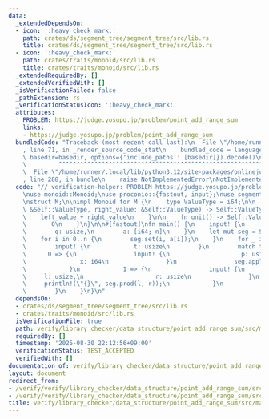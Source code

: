 ```yaml
---
data:
  _extendedDependsOn:
  - icon: ':heavy_check_mark:'
    path: crates/ds/segment_tree/segment_tree/src/lib.rs
    title: crates/ds/segment_tree/segment_tree/src/lib.rs
  - icon: ':heavy_check_mark:'
    path: crates/traits/monoid/src/lib.rs
    title: crates/traits/monoid/src/lib.rs
  _extendedRequiredBy: []
  _extendedVerifiedWith: []
  _isVerificationFailed: false
  _pathExtension: rs
  _verificationStatusIcon: ':heavy_check_mark:'
  attributes:
    PROBLEM: https://judge.yosupo.jp/problem/point_add_range_sum
    links:
    - https://judge.yosupo.jp/problem/point_add_range_sum
  bundledCode: "Traceback (most recent call last):\n  File \"/home/runner/.local/lib/python3.12/site-packages/onlinejudge_verify/documentation/build.py\"\
    , line 71, in _render_source_code_stat\n    bundled_code = language.bundle(stat.path,\
    \ basedir=basedir, options={'include_paths': [basedir]}).decode()\n          \
    \         ^^^^^^^^^^^^^^^^^^^^^^^^^^^^^^^^^^^^^^^^^^^^^^^^^^^^^^^^^^^^^^^^^^^^^^^^^^^^^^^^^\n\
    \  File \"/home/runner/.local/lib/python3.12/site-packages/onlinejudge_verify/languages/rust.py\"\
    , line 288, in bundle\n    raise NotImplementedError\nNotImplementedError\n"
  code: "// verification-helper: PROBLEM https://judge.yosupo.jp/problem/point_add_range_sum\n\
    \nuse monoid::Monoid;\nuse proconio::{fastout, input};\nuse segment_tree::SegmentTree;\n\
    \nstruct M;\n\nimpl Monoid for M {\n    type ValueType = i64;\n\n    fn op(left_value:\
    \ &Self::ValueType, right_value: &Self::ValueType) -> Self::ValueType {\n    \
    \    left_value + right_value\n    }\n\n    fn unit() -> Self::ValueType {\n \
    \       0\n    }\n}\n\n#[fastout]\nfn main() {\n    input! {\n        n: usize,\n\
    \        q: usize,\n        a: [i64; n]\n    }\n    let mut seg = SegmentTree::<M>::new(n);\n\
    \    for i in 0..n {\n        seg.set(i, a[i]);\n    }\n    for _ in 0..q {\n\
    \        input! {\n            t: usize\n        }\n        match t {\n      \
    \      0 => {\n                input! {\n                    p: usize,\n     \
    \               x: i64\n                }\n                seg.apply(p, x);\n\
    \            }\n            1 => {\n                input! {\n               \
    \     l: usize,\n                    r: usize\n                }\n           \
    \     println!(\"{}\", seg.prod(l, r));\n            }\n            _ => unreachable!(),\n\
    \        }\n    }\n}\n"
  dependsOn:
  - crates/ds/segment_tree/segment_tree/src/lib.rs
  - crates/traits/monoid/src/lib.rs
  isVerificationFile: true
  path: verify/library_checker/data_structure/point_add_range_sum/src/main.rs
  requiredBy: []
  timestamp: '2025-08-30 22:12:56+09:00'
  verificationStatus: TEST_ACCEPTED
  verifiedWith: []
documentation_of: verify/library_checker/data_structure/point_add_range_sum/src/main.rs
layout: document
redirect_from:
- /verify/verify/library_checker/data_structure/point_add_range_sum/src/main.rs
- /verify/verify/library_checker/data_structure/point_add_range_sum/src/main.rs.html
title: verify/library_checker/data_structure/point_add_range_sum/src/main.rs
---
```

